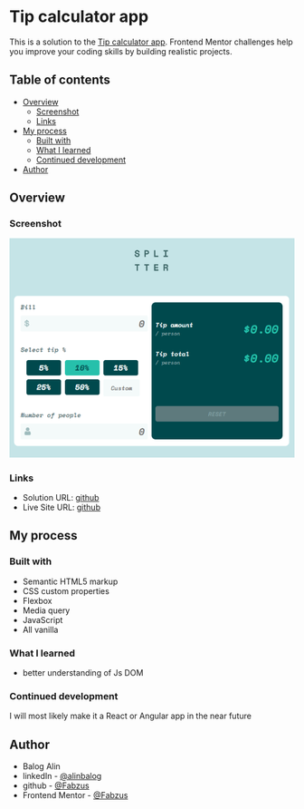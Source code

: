 # Tip calculator app

This is a solution to the [Tip calculator app](https://www.frontendmentor.io/challenges/tip-calculator-app-ugJNGbJUX/hub/tip-calculator-app-kGNLJ2LV1Q). Frontend Mentor challenges help you improve your coding skills by building realistic projects.

## Table of contents

- [Overview](#overview)
  - [Screenshot](#screenshot)
  - [Links](#links)
- [My process](#my-process)
  - [Built with](#built-with)
  - [What I learned](#what-i-learned)
  - [Continued development](#continued-development)
- [Author](#author)

## Overview

### Screenshot

![result](./Solved.PNG)

### Links

- Solution URL: [github](https://github.com/Fabzus/Tip-calculator-app)
- Live Site URL: [github](https://fabzus.github.io/GIthub-Serach-App/)

## My process

### Built with

- Semantic HTML5 markup
- CSS custom properties
- Flexbox
- Media query
- JavaScript
- All vanilla

### What I learned

- better understanding of Js DOM

### Continued development

I will most likely make it a React or Angular app in the near future

## Author

- Balog Alin
- linkedIn - [@alinbalog](https://www.linkedin.com/in/alinbalog/)
- github - [@Fabzus](https://github.com/Fabzus)
- Frontend Mentor - [@Fabzus](https://www.frontendmentor.io/profile/Fabzus)
